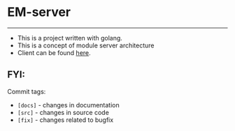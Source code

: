 # EM-server
___
- This is a project written with golang.
- This is a concept of module server architecture
- Client can be found [here](https://github.com/sintell/em-client).

## FYI:
Commit tags:
- `[docs]` - changes in documentation
- `[src]`  - changes in source code
- `[fix]`  - changes related to bugfix